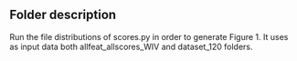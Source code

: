 ## Folder description
Run the file distributions of scores.py in order to generate Figure 1. It uses as input data both allfeat_allscores_WIV and dataset_120 folders.


